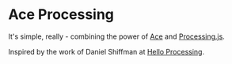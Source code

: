 # Ace Processing

It's simple, really - combining the power of [Ace](https://ace.c9.io/) and [Processing.js](http://processingjs.org/).

Inspired by the work of Daniel Shiffman at [Hello Processing](http://hello.processing.org/editor/).